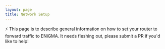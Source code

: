 ```yaml
---
layout: page
title: Network Setup
---
```

:zap: This page is to describe general information on how to set your router to forward traffic to ENiGMA. It
needs fleshing out, please submit a PR if you'd like to help!